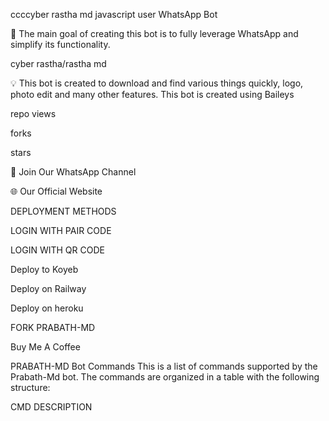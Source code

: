 ccccyber rastha md javascript user  WhatsApp  Bot

🔮 The main goal of creating this bot is to fully leverage WhatsApp and simplify its functionality.


cyber rastha/rastha md



💡 This bot is created to download and find various things quickly, logo, photo edit and many other features. This bot is created using Baileys



repo views

forks

stars



🎉 Join Our WhatsApp Channel


🌐 Our Official Website



DEPLOYMENT METHODS



LOGIN WITH PAIR CODE

LOGIN WITH QR CODE


Deploy to Koyeb

Deploy on Railway

Deploy on heroku


FORK PRABATH-MD

Buy Me A Coffee

PRABATH-MD Bot Commands
This is a list of commands supported by the Prabath-Md bot. The commands are organized in a table with the following structure:

CMD	DESCRIPTION	

